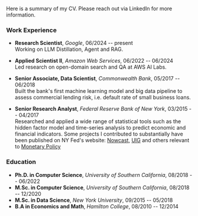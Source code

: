 Here is a summary of my CV. Please reach out via LinkedIn for more information.

### Work Experience
- **Research Scientist**,     _Google_,         06/2024 -- present <br/>
Working on LLM Distillation, Agent and RAG.

- **Applied Scientist II**,     _Amazon Web Services_,         06/2022 -- 06/2024 <br/>
Led research on open-domain search and QA at AWS AI Labs.

- **Senior Associate, Data Scientist**, _Commonwealth Bank_, 05/2017 -- 06/2018 <br/>
Built the bank's first machine learning model and big data pipeline to assess commercial lending risk, i.e. default rate of small business loans.

- **Senior Research Analyst**,   _Federal Reserve Bank of New York_,   03/2015 -- 04/2017 <br/>
Researched and applied a wide range of statistical tools such as the hidden factor model and time-series analysis to predict economic and financial indicators. Some projects I contributed to substantially have been published on NY Fed's website: [Nowcast](https://www.newyorkfed.org/research/policy/nowcast), [UIG](https://www.newyorkfed.org/research/policy/underlying-inflation-gauge) and others relevant to [Monetary Policy](https://www.newyorkfed.org/medialibrary/media/research/staff_reports/sr885.pdf)


### Education
- **Ph.D. in Computer Science**,   _University of Southern California_, 08/2018 -- 06/2022 <br/>
- **M.Sc. in Computer Science**,   _University of Southern California_,   08/2018 -- 12/2020 <br/>
- **M.Sc. in Data Science**, _New York University_, 09/2015 -- 05/2018
- **B.A in Economics and Math**, _Hamilton College_, 08/2010 -- 12/2014
